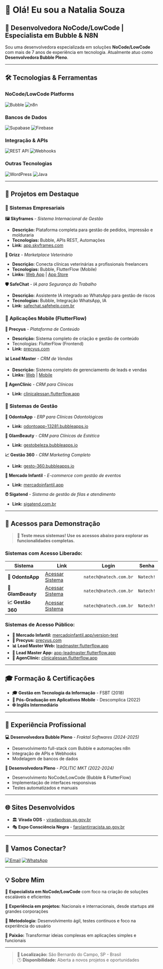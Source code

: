 # 👋 Olá! Eu sou a Natalia Souza

## 🚀 Desenvolvedora NoCode/LowCode | Especialista em Bubble & N8N

Sou uma desenvolvedora especializada em soluções **NoCode/LowCode** com mais de 7 anos de experiência em tecnologia. Atualmente atuo como **Desenvolvedora Bubble Pleno**.

---

## 🛠️ Tecnologias & Ferramentas

### **NoCode/LowCode Platforms**
![Bubble](https://img.shields.io/badge/Bubble-4285F4?style=for-the-badge&logo=bubble&logoColor=white)
![n8n](https://img.shields.io/badge/n8n-EA4B71?style=for-the-badge&logo=n8n&logoColor=white)

### **Bancos de Dados**
![Supabase](https://img.shields.io/badge/Supabase-3ECF8E?style=for-the-badge&logo=supabase&logoColor=white)
![Firebase](https://img.shields.io/badge/Firebase-FFCA28?style=for-the-badge&logo=firebase&logoColor=black)

### **Integração & APIs**
![REST API](https://img.shields.io/badge/REST_API-FF6B35?style=for-the-badge)
![Webhooks](https://img.shields.io/badge/Webhooks-000000?style=for-the-badge)

### **Outras Tecnologias**
![WordPress](https://img.shields.io/badge/WordPress-21759B?style=for-the-badge&logo=wordpress&logoColor=white)
![Java](https://img.shields.io/badge/Java-ED8B00?style=for-the-badge&logo=java&logoColor=white)

---

## 🎯 Projetos em Destaque

### 🏢 **Sistemas Empresariais**

**🖼️ Skyframes** - *Sistema Internacional de Gestão*
- **Descrição:** Plataforma completa para gestão de pedidos, impressão e molduraria
- **Tecnologias:** Bubble, APIs REST, Automações
- **Link:** [app.skyframes.com](https://app.skyframes.com/)

**🐾 Grizz** - *Marketplace Veterinário*
- **Descrição:** Conecta clínicas veterinárias a profissionais freelancers
- **Tecnologias:** Bubble, FlutterFlow (Mobile)
- **Links:** [Web App](https://grizz.app/) | [App Store](https://apps.apple.com/us/app/grizz/id6744370948)

**🛡️ SafeChat** - *IA para Segurança do Trabalho*
- **Descrição:** Assistente IA integrado ao WhatsApp para gestão de riscos
- **Tecnologias:** Bubble, Integração WhatsApp, IA
- **Link:** [safechat.safehelp.com.br](https://safechat.safehelp.com.br/entrar)

### 📱 **Aplicações Mobile (FlutterFlow)**

**💎 Precyus** - *Plataforma de Conteúdo*
- **Descrição:** Sistema completo de criação e gestão de conteúdo
- Tecnologias: FlutterFlow (Frontend)
- **Link:** [precyus.com](https://precyus.com/#sobre)

**📊 Lead Master** - *CRM de Vendas*
- **Descrição:** Sistema completo de gerenciamento de leads e vendas
- **Links:** [Web](https://leadmaster.flutterflow.app/) | [Mobile](https://app-leadmaster.flutterflow.app/)

**🏥 AgenClinic** - *CRM para Clínicas*
- **Link:** [clinicalessan.flutterflow.app](https://clinicalessan.flutterflow.app/)

### 🏥 **Sistemas de Gestão**

**🦷 OdontoApp** - *ERP para Clínicas Odontológicas*
- **Link:** [odontoapp-13281.bubbleapps.io](https://odontoapp-13281.bubbleapps.io/version-test/ambiente_clinica?debug_mode=true)

**💅 GlamBeauty** - *CRM para Clínicas de Estética*
- **Link:** [gestobeleza.bubbleapps.io](https://gestobeleza.bubbleapps.io/version-test/saas/sample:user?debug_mode=true)

**📈 Gestão 360** - *CRM Marketing Completo*
- **Link:** [gesto-360.bubbleapps.io](https://gesto-360.bubbleapps.io/version-test/)

**🎪 Mercado Infantil** - *E-commerce com gestão de eventos*
- **Link:** [mercadoinfantil.app](https://mercadoinfantil.app/version-test)

**⏰ Sigatend** - *Sistema de gestão de filas e atendimento*
- **Link:** [sigatend.com.br](https://sigatend.com.br/login)

---

## 🔑 **Acessos para Demonstração**

> **🚀 Teste meus sistemas! Use os acessos abaixo para explorar as funcionalidades completas.**

### **Sistemas com Acesso Liberado:**

| Sistema | Link | Login | Senha |
|---------|------|-------|-------|
| **🦷 OdontoApp** | [Acessar Sistema](https://odontoapp-13281.bubbleapps.io/version-test/ambiente_clinica?debug_mode=true) | `natech@natech.com.br` | `Natech!` |
| **💅 GlamBeauty** | [Acessar Sistema](https://gestobeleza.bubbleapps.io/version-test/saas/sample:user?debug_mode=true) | `natech@natech.com.br` | `Natech!` |
| **📈 Gestão 360** | [Acessar Sistema](https://gesto-360.bubbleapps.io/version-test/) | `natech@natech.com.br` | `Natech!` |

### **Sistemas de Acesso Público:**
- **🎪 Mercado Infantil:** [mercadoinfantil.app/version-test](https://mercadoinfantil.app/version-test)
- **💎 Precyus:** [precyus.com](https://precyus.com/#sobre)
- **📊 Lead Master Web:** [leadmaster.flutterflow.app](https://leadmaster.flutterflow.app/)
- **📱 Lead Master App:** [app-leadmaster.flutterflow.app](https://app-leadmaster.flutterflow.app/)
- **🏥 AgenClinic:** [clinicalessan.flutterflow.app](https://clinicalessan.flutterflow.app/)

---

## 🎓 Formação & Certificações

- **🎓 Gestão em Tecnologia da Informação** - FSBT (2018)
- **📱 Pós-Graduação em Aplicativos Mobile** - Descomplica (2022)
- **🌐 Inglês Intermediário**

---

## 💼 Experiência Profissional

**💻 Desenvolvedora Bubble Pleno** - *Fraktal Softwares (2024-2025)*
- Desenvolvimento full-stack com Bubble e automações n8n
- Integração de APIs e Webhooks
- Modelagem de bancos de dados

**🚀 Desenvolvedora Pleno** - *POLITIC MKT (2022-2024)*
- Desenvolvimento NoCode/LowCode (Bubble & FlutterFlow)
- Implementação de interfaces responsivas
- Testes automatizados e manuais

---

## 🌐 Sites Desenvolvidos

- 🏛️ **Virada ODS** - [viradaodssp.sp.gov.br](https://viradaodssp.sp.gov.br/)
- 🎭 **Expo Consciência Negra** - [farolantirracista.sp.gov.br](https://farolantirracista.sp.gov.br/expo/)

---

## 🤝 Vamos Conectar?

[![Email](https://img.shields.io/badge/Email-D14836?style=for-the-badge&logo=gmail&logoColor=white)](mailto:natalia.santoss07@gmail.com)
[![WhatsApp](https://img.shields.io/badge/WhatsApp-25D366?style=for-the-badge&logo=whatsapp&logoColor=white)](https://wa.me/5511987881833)

---

## 💡 Sobre Mim

🚀 **Especialista em NoCode/LowCode** com foco na criação de soluções escaláveis e eficientes

🎯 **Experiência em projetos:** Nacionais e internacionais, desde startups até grandes corporações

🔧 **Metodologia:** Desenvolvimento ágil, testes contínuos e foco na experiência do usuário

📱 **Paixão:** Transformar ideias complexas em aplicações simples e funcionais

---

> 📍 **Localização:** São Bernardo do Campo, SP - Brasil  
> 🕐 **Disponibilidade:** Aberta a novos projetos e oportunidades
